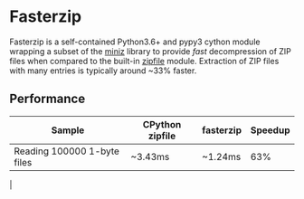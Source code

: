 # Fasterzip

Fasterzip is a self-contained Python3.6+ and pypy3 cython module wrapping a
subset of the [miniz] library to provide *fast* decompression of ZIP files
when compared to the built-in [zipfile] module. Extraction of ZIP files with
many entries is typically around ~33% faster.

## Performance

| Sample | CPython zipfile | fasterzip | Speedup |
| --- | --- | --- | --- |
| Reading 100000 1-byte files | ~3.43ms | ~1.24ms | 63% |
| 

[miniz]: https://github.com/richgel999/miniz 
[zipfile]: https://docs.python.org/3/library/zipfile.html